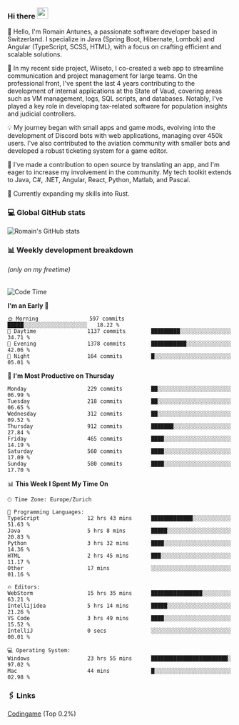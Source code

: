 ### Hi there <img src="https://media.giphy.com/media/hvRJCLFzcasrR4ia7z/giphy.gif" width="25px" height="25px">

👋 Hello, I'm Romain Antunes, a passionate software developer based in Switzerland. I specialize in Java (Spring Boot, Hibernate, Lombok) and Angular (TypeScript, SCSS, HTML), with a focus on crafting efficient and scalable solutions.

🚀 In my recent side project, Wiiseto, I co-created a web app to streamline communication and project management for large teams. On the professional front, I've spent the last 4 years contributing to the development of internal applications at the State of Vaud, covering areas such as VM management, logs, SQL scripts, and databases. Notably, I've played a key role in developing tax-related software for population insights and judicial controllers.

💡 My journey began with small apps and game mods, evolving into the development of Discord bots with web applications, managing over 450k users. I've also contributed to the aviation community with smaller bots and developed a robust ticketing system for a game editor.

🤝 I've made a contribution to open source by translating an app, and I'm eager to increase my involvement in the community. My tech toolkit extends to Java, C#, .NET, Angular, React, Python, Matlab, and Pascal.

🌱 Currently expanding my skills into Rust.


### 💻 Global GitHub stats
![Romain's GitHub stats](https://github-readme-streak-stats.herokuapp.com/?user=romainantunes&theme=dark)


### 📊 Weekly development breakdown 
###### *(only on my freetime)*

<!--START_SECTION:wakastats-->
![Code Time](http://img.shields.io/badge/Code%20Time-1%2C675%20hrs%2043%20mins-blue)

**I'm an Early 🐤** 

```text
🌞 Morning                597 commits         █████░░░░░░░░░░░░░░░░░░░░   18.22 % 
🌆 Daytime                1137 commits        █████████░░░░░░░░░░░░░░░░   34.71 % 
🌃 Evening                1378 commits        ███████████░░░░░░░░░░░░░░   42.06 % 
🌙 Night                  164 commits         █░░░░░░░░░░░░░░░░░░░░░░░░   05.01 % 
```
📅 **I'm Most Productive on Thursday** 

```text
Monday                   229 commits         ██░░░░░░░░░░░░░░░░░░░░░░░   06.99 % 
Tuesday                  218 commits         ██░░░░░░░░░░░░░░░░░░░░░░░   06.65 % 
Wednesday                312 commits         ██░░░░░░░░░░░░░░░░░░░░░░░   09.52 % 
Thursday                 912 commits         ███████░░░░░░░░░░░░░░░░░░   27.84 % 
Friday                   465 commits         ████░░░░░░░░░░░░░░░░░░░░░   14.19 % 
Saturday                 560 commits         ████░░░░░░░░░░░░░░░░░░░░░   17.09 % 
Sunday                   580 commits         ████░░░░░░░░░░░░░░░░░░░░░   17.70 % 
```


📊 **This Week I Spent My Time On** 

```text
🕑︎ Time Zone: Europe/Zurich

💬 Programming Languages: 
TypeScript               12 hrs 43 mins      █████████████░░░░░░░░░░░░   51.63 % 
Java                     5 hrs 8 mins        █████░░░░░░░░░░░░░░░░░░░░   20.83 % 
Python                   3 hrs 32 mins       ████░░░░░░░░░░░░░░░░░░░░░   14.36 % 
HTML                     2 hrs 45 mins       ███░░░░░░░░░░░░░░░░░░░░░░   11.17 % 
Other                    17 mins             ░░░░░░░░░░░░░░░░░░░░░░░░░   01.16 % 

🔥 Editors: 
WebStorm                 15 hrs 35 mins      ████████████████░░░░░░░░░   63.21 % 
Intellijidea             5 hrs 14 mins       █████░░░░░░░░░░░░░░░░░░░░   21.26 % 
VS Code                  3 hrs 49 mins       ████░░░░░░░░░░░░░░░░░░░░░   15.52 % 
IntelliJ                 0 secs              ░░░░░░░░░░░░░░░░░░░░░░░░░   00.01 % 

💻 Operating System: 
Windows                  23 hrs 55 mins      ████████████████████████░   97.02 % 
Mac                      44 mins             █░░░░░░░░░░░░░░░░░░░░░░░░   02.98 % 
```


<!--END_SECTION:wakastats-->

### 🖇 Links

[Codingame](https://www.codingame.com/profile/defc3ee5279aecc1bb6114e1f994ea9b3325423) (Top 0.2%)
